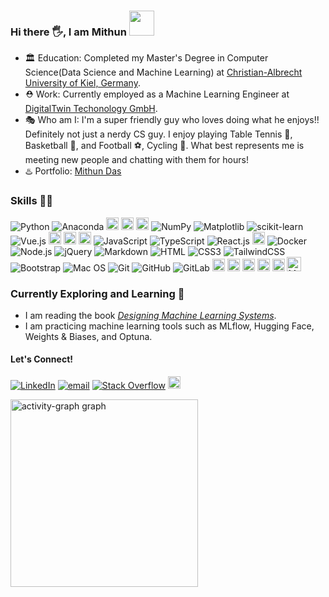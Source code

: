 ### Hi there 🖐, I am  **Mithun**  <img height="40" src="https://raw.githubusercontent.com/innng/innng/master/assets/kyubey.gif"/> 



- 🏛️ Education: Completed my Master's Degree in Computer Science(Data Science and Machine Learning) at [Christian-Albrecht University of Kiel, Germany](https://www.uni-kiel.de/de/).
- ⛑️ Work: Currently employed as a Machine Learning Engineer at [DigitalTwin Techonology GmbH](https://www.digitaltwin.technology/).
- 🎭 Who am I: I'm a super friendly guy who loves doing what he enjoys!! Definitely not just a nerdy CS guy. I enjoy playing Table Tennis 🏓, Basketball 🏀, and Football ⚽, Cycling 🚴. What best represents me is meeting new people and chatting with them for hours!
- ♨️ Portfolio: [Mithun Das](https://www.linkedin.com/in/mithun-das-2a179614a/)


### Skills 👨‍💻

![Python](https://img.shields.io/badge/Python-3776AB?style=flat-square&logo=python&logoColor=white)
![Anaconda](https://img.shields.io/badge/Anaconda-%2344A833.svg?style=flat-square&logo=anaconda&logoColor=white)
<img src="https://img.shields.io/badge/Colab-F9AB00?style=for-the-badge&logo=googlecolab&color=525252" alt="Colab" height="20">
<img src="https://img.shields.io/badge/TensorFlow-FF6F00?style=for-the-badge&logo=tensorflow&logoColor=white" alt="TensorFlow" height="20">
<img src="https://img.shields.io/badge/FastAPI-005571?style=for-the-badge&logo=fastapi" alt="fastapi" height="20">
![NumPy](https://img.shields.io/badge/numpy-%23013243.svg?style=flat-square&logo=numpy&logoColor=white)
![Matplotlib](https://img.shields.io/badge/Matplotlib-%23ffffff.svg?style=flat-square&logo=Matplotlib&logoColor=black)
![scikit-learn](https://img.shields.io/badge/scikit--learn-%23F7931E.svg?style=flat-square&logo=scikit-learn&logoColor=white)
![Vue.js](https://img.shields.io/badge/Vue.js-35495E?style=flat-square&logo=vue.js&logoColor=4FC08D)
<img src="https://img.shields.io/badge/fastapi-109989?style=for-the-badge&logo=FASTAPI&logoColor=white" alt="FASTAPI" height="20">
<img src="https://img.shields.io/badge/Jupyter-F37626.svg?&style=for-the-badge&logo=Jupyter&logoColor=white" alt="Jupyter" height="20">
<img src="https://img.shields.io/badge/R-276DC3?style=for-the-badge&logo=r&logoColor=white" alt="Jupyter" height="20">
![JavaScript](https://img.shields.io/badge/JavaScript-F7DF1E?style=flat-square&logo=javascript&logoColor=black)
![TypeScript](https://img.shields.io/badge/TypeScript-007ACC?style=flat-square&logo=typescript&logoColor=white)
![React.js](https://img.shields.io/badge/React.js-0081CB?style=flat-square&logo=react&logoColor=61DAFB)
<img src="https://img.shields.io/badge/Lodash-3492FF?style=for-the-badge&logo=lodash&logoColor=white" alt="Jupyter" height="20">
![Docker](https://img.shields.io/badge/Docker-0CC1F3?style=flat-square&logo=docker&logoColor=white)
![Node.js](https://img.shields.io/badge/Node.js-43853D?style=flat-square&logo=node.js&logoColor=white)
![jQuery](https://img.shields.io/badge/jQuery-0769AD?style=flat-square&logo=jquery&logoColor=white)
![Markdown](https://img.shields.io/badge/Markdown-000000?style=flat-square&logo=markdown&logoColor=white)
![HTML](https://img.shields.io/badge/HTML5-E34F26?style=flat-square&logo=html5&logoColor=white)
![CSS3](https://img.shields.io/badge/CSS3-1572B6?style=flat-square&logo=css3&logoColor=white)
![TailwindCSS](https://img.shields.io/badge/Tailwind_CSS-38B2AC?style=flat-square&logo=tailwind-css&logoColor=white)
![Bootstrap](https://img.shields.io/badge/Bootstrap-563D7C?style=flat-square&logo=bootstrap&logoColor=white)
![Mac OS](https://img.shields.io/badge/macOS-000000?style=flat-square&logo=apple&logoColor=white)
![Git](https://img.shields.io/badge/git-%23F05033.svg?style=flat-square&logo=git&logoColor=white)
![GitHub](https://img.shields.io/badge/github-%23121011.svg?style=flat-square&logo=github&logoColor=white)
![GitLab](https://img.shields.io/badge/gitlab-%23181717.svg?style=flat-square&logo=gitlab&logoColor=white)
<img src="https://img.shields.io/badge/Insomnia-5849be?style=for-the-badge&logo=Insomnia&logoColor=white" alt="Insomnia" height="20">
<img src="https://img.shields.io/badge/Postman-FF6C37?style=for-the-badge&logo=Postman&logoColor=white" alt="Postman" height="20">
<img src="https://img.shields.io/badge/MongoDB-4EA94B?style=for-the-badge&logo=mongodb&logoColor=white" alt="MongoDB" height="20">
<img src="https://img.shields.io/badge/Material--UI-0081CB?style=for-the-badge&logo=material-ui&logoColor=white" alt="Material UI" height="20">
<img src="https://img.shields.io/badge/Jest-323330?style=for-the-badge&logo=Jest&logoColor=white" alt="Jest" height="20">
<img src="https://img.shields.io/badge/MySQL-00000F?style=for-the-badge&logo=mysql&logoColor=white" alt="MySQL" height="23">

### Currently Exploring and Learning 🧠 

- I am reading the book [*Designing Machine Learning Systems*](https://www.google.de/books/edition/Designing_Machine_Learning_Systems/EThwEAAAQBAJ?hl=en&gbpv=0).  
- I am practicing machine learning tools such as MLflow, Hugging Face, Weights & Biases, and Optuna.







#### Let's Connect!

[![LinkedIn](https://img.shields.io/badge/LinkedIn-%230077B5.svg?style=flat-square&logo=linkedin&logoColor=white)](https://www.linkedin.com/in/mithun-das-2a179614a/)
[![email](https://img.shields.io/badge/Email-D14836?style=flat-square&logo=gmail&logoColor=white)](mailto:mithund654@gmail.com)
[![Stack Overflow](https://img.shields.io/badge/-Stackoverflow-FE7A16?style=flat-square&logo=stack-overflow&logoColor=white)](https://stackoverflow.com/users/11016112/mithun-das)
<a href="https://discord.com/users/mithunjack">
  <img src="https://img.shields.io/badge/Discord-5865F2?style=for-the-badge&logo=discord&logoColor=white" alt="Discord" height="20">
</a>

<div align="left">
  <img src="https://github-readme-activity-graph.vercel.app/graph?username=Mithunjack&radius=16&theme=react-dark&area=true&order=5" height="300" alt="activity-graph graph"  />
</div>




